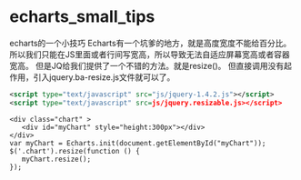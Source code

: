 ﻿# echarts_small_tips
echarts的一个小技巧
Echarts有一个坑爹的地方，就是高度宽度不能给百分比。
所以我们只能在JS里面或者行间写宽高，所以导致无法自适应屏幕宽高或者容器宽高。
但是JQ给我们提供了一个不错的方法。就是resize()。
但直接调用没有起作用，引入jquery.ba-resize.js文件就可以了。
    
   

``` xml
<script type="text/javascript" src="js/jquery-1.4.2.js"></script> 
<script type="text/javascript" src=js/jquery.resizable.js></script> 
```

``` gams
<div class="chart" >
   <div id="myChart" style="height:300px"></div>
</div>
var myChart = Echarts.init(document.getElementById("myChart"));
$('.chart').resize(function () {
   myChart.resize();
});
```
